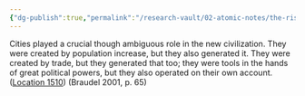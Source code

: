 ```yaml
---
{"dg-publish":true,"permalink":"/research-vault/02-atomic-notes/the-rise-of-cities-created-a-feedback-loop-of-demand-for-trade-increased-trade-leading-to-more-population-growth/"}
---
```


Cities played a crucial though ambiguous role in the new civilization. They were created by population increase, but they also generated it. They were created by trade, but they generated that too; they were tools in the hands of great political powers, but they also operated on their own account. ([Location 1510](https://readwise.io/to_kindle?action=open&asin=B004FEFSCC&location=1510)) (Braudel 2001, p. 65)